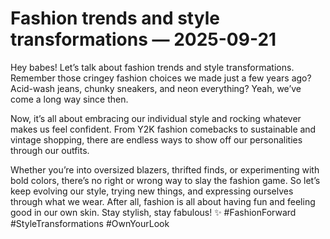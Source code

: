 # Fashion trends and style transformations — 2025-09-21

Hey babes! Let’s talk about fashion trends and style transformations. Remember those cringey fashion choices we made just a few years ago? Acid-wash jeans, chunky sneakers, and neon everything? Yeah, we’ve come a long way since then.

Now, it’s all about embracing our individual style and rocking whatever makes us feel confident. From Y2K fashion comebacks to sustainable and vintage shopping, there are endless ways to show off our personalities through our outfits.

Whether you’re into oversized blazers, thrifted finds, or experimenting with bold colors, there’s no right or wrong way to slay the fashion game. So let’s keep evolving our style, trying new things, and expressing ourselves through what we wear. After all, fashion is all about having fun and feeling good in our own skin. Stay stylish, stay fabulous! ✨ #FashionForward #StyleTransformations #OwnYourLook